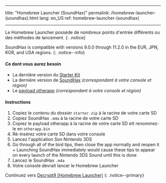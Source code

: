 * * *

title: "Homebrew Launcher (SoundHax)" permalink: /homebrew-launcher-(soundhax).html lang: en_US ref: homebrew-launcher-(soundhax)

* * *

Le Homebrew Launcher possède de nombreux points d'entrée différents ou des méthodes de lancement. {: .notice}

SoundHax is compatible with versions 9.0.0 through 11.2.0 in the EUR, JPN, KOR, and USA regions. {: .notice--info}

#### Ce dont vous aurez besoin

+ La dernière version du [Starter Kit](http://smealum.github.io/ninjhax2/starter.zip)
+ La dernière version de [SoundHax](http://soundhax.com/) *(correspondant à votre console et région)*
+ Le [payload otherapp](https://smealum.github.io/3ds/#otherapp) *(correspondant à votre console et région)*

#### Instructions

  1. Copiez le *contenu du dossier* `starter.zip` à la racine de votre carte SD
  2. Copiez SoundHax `.m4a` à la racine de votre carte SD
  3. Copiez le payload otherapp à la racine de votre carte SD ett renommez-le en `otherapp.bin`
  4. Ré-insérez votre carte SD dans votre console
  5. Lancez l'application Son Nintendo 3DS
  6. Go through all of the bird tips, then close the app normally and reopen it 
    + Launching SoundHax immediately would cause these tips to appear on every launch of the Nintendo 3DS Sound until this is done
  7. Lancez le SoundHax `.m4a`
  8. Votre console devrait lancer le Homebrew Launcher

Continuez vers [Decrypt9 (Homebrew Launcher)](decrypt9-(homebrew-launcher)) {: .notice--primary}